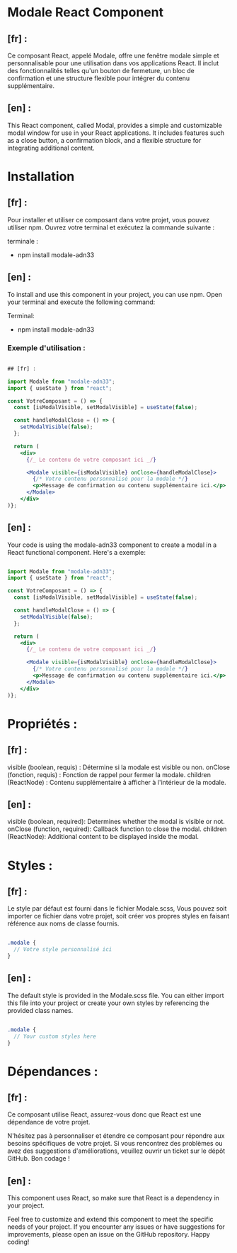 # Modale React Component

## [fr] :

Ce composant React, appelé Modale, offre une fenêtre modale simple et personnalisable pour une utilisation dans vos applications React. Il inclut des fonctionnalités telles qu'un bouton de fermeture, un bloc de confirmation et une structure flexible pour intégrer du contenu supplémentaire.

## [en] :

This React component, called Modal, provides a simple and customizable modal window for use in your React applications. It includes features such as a close button, a confirmation block, and a flexible structure for integrating additional content.

# Installation

## [fr] :

Pour installer et utiliser ce composant dans votre projet, vous pouvez utiliser npm. Ouvrez votre terminal et exécutez la commande suivante :

terminale :

- npm install modale-adn33

## [en] :

To install and use this component in your project, you can use npm. Open your terminal and execute the following command:

Terminal:

- npm install modale-adn33

### Exemple d'utilisation :

```jsx

## [fr] :

import Modale from "modale-adn33";
import { useState } from "react";

const VotreComposant = () => {
  const [isModalVisible, setModalVisible] = useState(false);

  const handleModalClose = () => {
    setModalVisible(false);
  };

  return (
    <div>
      {/_ Le contenu de votre composant ici _/}

      <Modale visible={isModalVisible} onClose={handleModalClose}>
        {/* Votre contenu personnalisé pour la modale */}
        <p>Message de confirmation ou contenu supplémentaire ici.</p>
      </Modale>
    </div>
)};

```

## [en] :

Your code is using the modale-adn33 component to create a modal in a React functional component. Here's a exemple:

```jsx

import Modale from "modale-adn33";
import { useState } from "react";

const VotreComposant = () => {
  const [isModalVisible, setModalVisible] = useState(false);

  const handleModalClose = () => {
    setModalVisible(false);
  };

  return (
    <div>
      {/_ Le contenu de votre composant ici _/}

      <Modale visible={isModalVisible} onClose={handleModalClose}>
        {/* Votre contenu personnalisé pour la modale */}
        <p>Message de confirmation ou contenu supplémentaire ici.</p>
      </Modale>
    </div>
)};

```

# Propriétés :

## [fr] :

visible (boolean, requis) : Détermine si la modale est visible ou non.
onClose (fonction, requis) : Fonction de rappel pour fermer la modale.
children (ReactNode) : Contenu supplémentaire à afficher à l'intérieur de la modale.

## [en] :

visible (boolean, required): Determines whether the modal is visible or not.
onClose (function, required): Callback function to close the modal.
children (ReactNode): Additional content to be displayed inside the modal.

# Styles :

## [fr] :

Le style par défaut est fourni dans le fichier Modale.scss, Vous pouvez soit importer ce fichier dans votre projet, soit créer vos propres styles en faisant référence aux noms de classe fournis.

```scss

.modale {
  // Votre style personnalisé ici
}

```

## [en] :

The default style is provided in the Modale.scss file. You can either import this file into your project or create your own styles by referencing the provided class names.

```scss

.modale {
  // Your custom styles here
}

```

# Dépendances :

## [fr] :

Ce composant utilise React, assurez-vous donc que React est une dépendance de votre projet.

N'hésitez pas à personnaliser et étendre ce composant pour répondre aux besoins spécifiques de votre projet. Si vous rencontrez des problèmes ou avez des suggestions d'améliorations, veuillez ouvrir un ticket sur le dépôt GitHub. Bon codage !


## [en] :

This component uses React, so make sure that React is a dependency in your project.

Feel free to customize and extend this component to meet the specific needs of your project. If you encounter any issues or have suggestions for improvements, please open an issue on the GitHub repository. Happy coding!